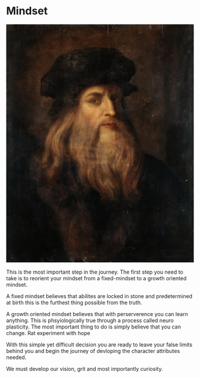 # Mindset

![alt text](../../images/davinci.jpg)

This is the most important step in the journey. The first step you need to take is to reorient
your mindset from a fixed-mindset to a growth oriented mindset.


A fixed mindset believes that abilites are locked in stone and predetermined at birth this is the furthest thing possible from the truth.

A growth oriented mindset believes that with perserverence you can learn anything. This is phsyiologically true through a process called neuro plasticity.
The most important thing to do is simply believe that you can change.
Rat experiment with hope

With this simple yet difficult decision you are ready to leave your false limits behind you and begin the journey of devloping the character attributes needed.

We must develop our vision, grit and most importantly curiosity.



